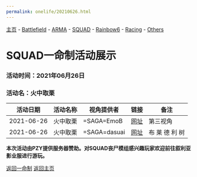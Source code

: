 ```yaml
---
permalink: onelife/20210626.html
---
```

[主页](https://saga2003.github.io/)   -  [Battlefield](https://saga2003.github.io/battlefield.html)   -   [ARMA](https://saga2003.github.io/arma.html)   -   [SQUAD](https://saga2003.github.io/squad.html)   -   [Rainbow6](https://saga2003.github.io/rainbow6.html)   -   [Racing](https://saga2003.github.io/racing.html)   -   [Others](https://saga2003.github.io/others.html)

# SQUAD一命制活动展示

### 活动时间：2021年06月26日

### 活动名：火中取栗

活动日期|活动名称|视角提供者|链接|备注
---|---|---|---|---
2021-06-26|火中取栗| =SAGA=EmoB |[网址](https://www.bilibili.com/video/BV1uq4y1s7yR/)|第三视角
2021-06-26|火中取栗| =SAGA=dasuai |[网址](https://www.bilibili.com/video/BV1AX4y1P793/)|布 莱 德 利 树

**本次活动由PZY提供服务器赞助。对SQUAD丧尸模组感兴趣玩家欢迎前往叙利亚影业服进行游玩。**

[返回一命制](https://saga2003.github.io/squad.html)
[返回主页](https://saga2003.github.io/)
